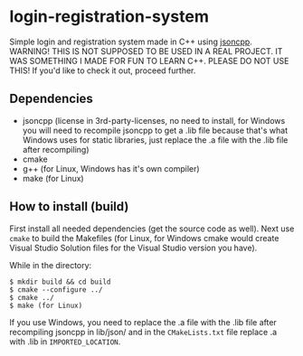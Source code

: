 # login-registration-system
Simple login and registration system made in C++ using [jsoncpp](https://github.com/open-source-parsers/jsoncpp). WARNING! THIS IS NOT SUPPOSED TO BE USED IN A REAL PROJECT. IT WAS SOMETHING I MADE FOR FUN TO LEARN C++. PLEASE DO NOT USE THIS! If you'd like to check it out, proceed further.

## Dependencies
- jsoncpp (license in 3rd-party-licenses, no need to install, for Windows you will need to recompile jsoncpp to get a .lib file because that's what Windows uses for static libraries, just replace the .a file with the .lib file after recompiling)
- cmake
- g++ (for Linux, Windows has it's own compiler)
- make (for Linux)

## How to install (build)
First install all needed dependencies (get the source code as well). Next use `cmake` to build the Makefiles (for Linux, for Windows cmake would create Visual Studio Solution files for the Visual Studio version you have).

While in the directory:
```
$ mkdir build && cd build
$ cmake --configure ../
$ cmake ../
$ make (for Linux)
```

If you use Windows, you need to replace the .a file with the .lib file after recompiling jsoncpp in lib/json/ and in the `CMakeLists.txt` file replace .a with .lib in `IMPORTED_LOCATION`.